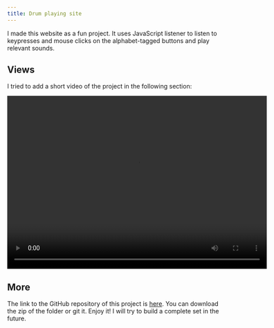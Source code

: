```yaml
---
title: Drum playing site
---
```


I made this website as a fun project. It uses JavaScript listener to listen to keypresses and mouse clicks on the alphabet-tagged buttons and play relevant sounds.

<!--more-->

## Views

I tried to add a short video of the project in the following section:

<video width="600" height="400" controls loop>
  <source src="/portfolio/theme/img/drum.mp4" type="video/mp4">
Your browser does not support the video tag.
</video>

## More

The link to the GitHub repository of this project is [here](https://github.com/Abdus-Samee/PlayDrum). You can download the zip of the folder or git it. Enjoy it! I will try to build a complete set in the future.
